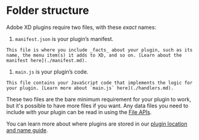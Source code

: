 # Folder structure

Adobe XD plugins require two files, with these _exact_ names:

1.   `manifest.json` is your plugin’s manifest.

    This file is where you include _facts_ about your plugin, such as its name, the menu item(s) it adds to XD, and so on. [Learn about the manifest here](./manifest.md).
1.   `main.js` is your plugin’s code. 

    This file contains your JavaScript code that implements the logic for your plugin. [Learn more about `main.js` here](./handlers.md).

These two files are the bare minimum requirement for your plugin to work, but it's possible to have more files if you want. Any data files you need to include with your plugin can be read in using the [File APIs](../uxp/using-file-apis.md).

You can learn more about where plugins are stored in our [plugin location and name guide](./plugin-location-name.md).